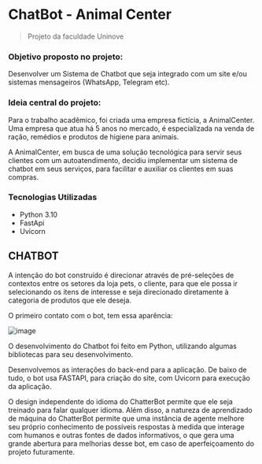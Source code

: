 # ChatBot - Animal Center

> Projeto da faculdade Uninove

### Objetivo proposto no projeto:

Desenvolver um Sistema de Chatbot que seja integrado com um site e/ou sistemas mensageiros (WhatsApp, Telegram etc).

### Ideia central do projeto:

Para o trabalho acadêmico, foi criada uma empresa fictícia, a AnimalCenter. Uma empresa que atua há 5 anos no mercado, é especializada na venda de ração, remédios e produtos de higiene para animais.

A AnimalCenter, em busca de uma solução tecnológica para servir seus clientes com um autoatendimento, decidiu implementar um sistema de chatbot em seus serviços, para facilitar e auxiliar os clientes em suas compras.

### Tecnologias Utilizadas

- Python 3.10
- FastApi
- Uvicorn

## CHATBOT

A intenção do bot construído é direcionar através de pré-seleções de contextos entre os setores da loja pets, o cliente, para que ele possa ir selecionando os itens de interesse e seja direcionado diretamente à categoria de produtos que ele deseja.

O primeiro contato com o bot, tem essa aparência:

![image](https://user-images.githubusercontent.com/89281356/170395515-12e750dc-e5ae-4698-964e-456491a8e258.png)

O desenvolvimento do Chatbot foi feito em Python, utilizando algumas bibliotecas para seu desenvolvimento.

Desenvolvemos as interações do back-end para a aplicação. De baixo de tudo, o bot usa FASTAPI, para criação do site, com Uvicorn para execução da aplicação.

O design independente do idioma do ChatterBot permite que ele seja treinado para falar qualquer idioma. Além disso, a natureza de aprendizado de máquina do ChatterBot permite que uma instância de agente melhore seu próprio conhecimento de possíveis respostas à medida que interage com humanos e outras fontes de dados informativos, o que gera uma grande abertura para melhorias desse bot, em caso de aperfeiçoamento do projeto futuramente.
